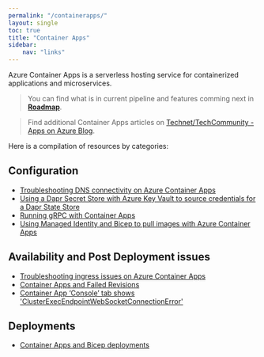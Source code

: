 ```yaml
---
permalink: "/containerapps/"
layout: single
toc: true
title: "Container Apps"
sidebar: 
    nav: "links"
---
```


Azure Container Apps is a serverless hosting service for containerized applications and microservices. 

> You can find what is in current pipeline and features comming next in [**Roadmap**](https://github.com/orgs/microsoft/projects/540).

> Find additional Container Apps articles on [Technet/TechCommunity - Apps on Azure Blog](https://techcommunity.microsoft.com/t5/apps-on-azure-blog/bg-p/AppsonAzureBlog/label-name/Azure%20Container%20Apps).

Here is a compilation of resources by categories:

## Configuration
- [Troubleshooting DNS connectivity on Azure Container Apps](https://azureossd.github.io/2023/03/03/azure-container-apps-testing-DNS-connectivity/index.html)
- [Using a Dapr Secret Store with Azure Key Vault to source credentials for a Dapr State Store](https://azureossd.github.io/2023/02/23/Using-a-Dapr-Azure-KeyVault-Secret-Store-to-source-credentials-for-a-Dapr-State-Store/index.html)
- [Running gRPC with Container Apps](https://azureossd.github.io/2022/07/07/Running-gRPC-with-Container-Apps/index.html)
- [Using Managed Identity and Bicep to pull images with Azure Container Apps](https://azureossd.github.io/2023/01/03/Using-Managed-Identity-and-Bicep-to-pull-images-with-Azure-Container-Apps/index.html)

## Availability and Post Deployment issues
- [Troubleshooting ingress issues on Azure Container Apps](https://azureossd.github.io/2023/03/22/Troubleshooting-ingress-issues-on-Azure-Container-Apps/index.html)
- [Container Apps and Failed Revisions](https://azureossd.github.io/2022/08/01/Container-Apps-and-failed-revisions-Copy/index.html)
- [Container App ‘Console’ tab shows 'ClusterExecEndpointWebSocketConnectionError'](https://azureossd.github.io/2023/06/02/Container-App-Console-tab-shows-ClusterExecEndpointWebSocketConnectionError/index.html)

## Deployments
- [Container Apps and Bicep deployments](https://azureossd.github.io/2022/05/13/Container-Apps-and-Bicep-Deployments/index.html)

